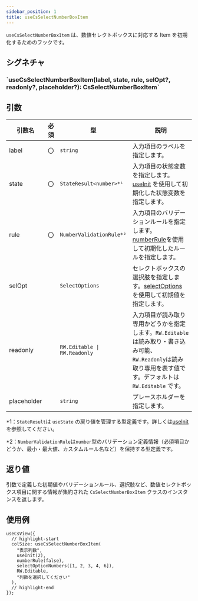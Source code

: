 ```yaml
---
sidebar_position: 1
title: useCsSelectNumberBoxItem
---
```


`useCsSelectNumberBoxItem` は、数値セレクトボックスに対応する Item を初期化するためのフックです。

## シグネチャ

<h3>`useCsSelectNumberBoxItem(label, state, rule, selOpt?, readonly?, placeholder?): CsSelectNumberBoxItem`</h3>

## 引数

| 引数名      | 必須 | 型                           | 説明                                                                                                                                                           |
| ----------- | ---- | ---------------------------- | -------------------------------------------------------------------------------------------------------------------------------------------------------------- |
| label       | 〇   | `string`                     | 入力項目のラベルを指定します。                                                                                                                                 |
| state       | 〇   | `StateResult<number>*¹`      | 入力項目の状態変数を指定します。[useInit](../helper-function/useInit.md) を使用して初期化した状態変数を指定します。                                            |
| rule        | 〇   | `NumberValidationRule*²`     | 入力項目のバリデーションルールを指定します。[numberRule](../helper-function/numberRule.md)を使用して初期化したルールを指定します。                             |
| selOpt      |      | `SelectOptions`              | セレクトボックスの選択肢を指定します。[selectOptions](../helper-function/selectOptions.md) を使用して初期値を指定します。                                                                                                                         |
| readonly    |      | `RW.Editable \| RW.Readonly` | 入力項目が読み取り専用かどうかを指定します。`RW.Editable` は読み取り・書き込み可能、`RW.Readonly`は読み取り専用を表す値です。デフォルトは `RW.Editable` です。 |
| placeholder |      | `string`                     | プレースホルダーを指定します。                                                                                                                                 |

\*1：`StateResult`は `useState` の戻り値を管理する型定義です。詳しくは[useInit](../helper-function/useInit.md)を参照してください。

\*2：`NumberValidationRule`は`number`型のバリデーション定義情報（必須項目かどうか、最小・最大値、カスタムルール名など）を保持する型定義です。

## 返り値

引数で定義した初期値やバリデーションルール、選択肢など、数値セレクトボックス項目に関する情報が集約された `CsSelectNumberBoxItem` クラスのインスタンスを返します。

## 使用例

```tsx
useCsView({
  // highlight-start
  colSize: useCsSelectNumberBoxItem(
    "表示列数",
    useInit(2),
    numberRule(false),
    selectOptionNumbers([1, 2, 3, 4, 6]),
    RW.Editable,
    "列数を選択してください"
  ),
  // highlight-end
});
```
